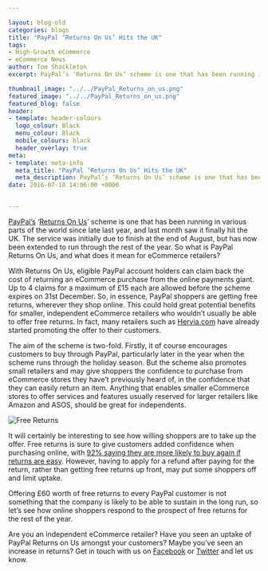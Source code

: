 ```yaml
--- 

layout: blog-old
categories: blogs
title: "PayPal ‘Returns On Us’ Hits the UK"
tags:
- High-Growth eCommerce
- eCommerce News
author: Tom Shackleton
excerpt: PayPal’s ‘Returns On Us’ scheme is one that has been running in various parts of the world since late last year, and last month saw it finally hit the UK. The service was initially due to finish at the end of August, but has now been extended to run through the rest of the year. So what is Paypal Returns On Us, and what does it mean for eCommerce retailers?

thumbnail_image: "../../PayPal_Returns_on_us.png"
featured_image: "../../PayPal_Returns_on_us.png"
featured_blog: false
header:
- template: header-colours
  logo_colour: Black
  menu_colour: Black
  mobile_colours: black
  header_overlay: true
meta:
- template: meta-info
  meta_title: "PayPal ‘Returns On Us’ Hits the UK"
  meta_description: PayPal’s ‘Returns On Us’ scheme is one that has been running in various parts of the world since late last year, and last month saw it finally hit the UK. The service was initially due to finish at the end of August, but has now been extended to run through the rest of the year. So what is Paypal Returns On Us, and what does it mean for eCommerce retailers?
date: 2016-07-18 14:06:00 +0000


--- 
```

[PayPal’s](https://www.paypal.com/uk/webapps/mpp/refunded-returns/) ‘[Returns On Us](https://www.paypal.com/uk/webapps/mpp/refunded-returns/)’ scheme is one that has been running in various parts of the world since late last year, and last month saw it finally hit the UK. The service was initially due to finish at the end of August, but has now been extended to run through the rest of the year. So what is PayPal Returns On Us, and what does it mean for eCommerce retailers?

With Returns On Us, eligible PayPal account holders can claim back the cost of returning an eCommerce purchase from the online payments giant. Up to 4 claims for a maximum of £15 each are allowed before the scheme expires on 31st December. So, in essence, PayPal shoppers are getting free returns, wherever they shop online. This could hold great potential benefits for smaller, independent eCommerce retailers who wouldn’t usually be able to offer free returns. In fact, many retailers such as [Hervia.com](https://www.hervia.com/delivery-returns-i5) have already started promoting the offer to their customers.

The aim of the scheme is two\-fold. Firstly, it of course encourages customers to buy through PayPal, particularly later in the year when the scheme runs through the holiday season. But the scheme also promotes small retailers and may give shoppers the confidence to purchase from eCommerce stores they have’t previously heard of, in the confidence that they can easily return an item. Anything that enables smaller eCommerce stores to offer services and features usually reserved for larger retailers like Amazon and ASOS, should be great for independents.

![Free Returns](../../Free_Returns.jpg)

It will certainly be interesting to see how willing shoppers are to take up the offer. Free returns is sure to give customers added confidence when purchasing online, with [92% saying they are more likely to buy again if returns are easy](https://www.business2community.com/infographics/e-commerce-product-return-statistics-trends-infographic-01505394#MTQ6myfi0mTiLHcg.97). However, having to apply for a refund after paying for the return, rather than getting free returns up front, may put some shoppers off and limit uptake.  

Offering £60 worth of free returns to every PayPal customer is not something that the company is likely to be able to sustain in the long run, so let’s see how online shoppers respond to the prospect of free returns for the rest of the year.

Are you an independent eCommerce retailer? Have you seen an uptake of PayPal Returns on Us amongst your customers? Maybe you’ve seen an increase in returns? Get in touch with us on [Facebook](https://www.facebook.com/statementagency) or [Twitter](https://www.twitter.com/@Statement) and let us know.